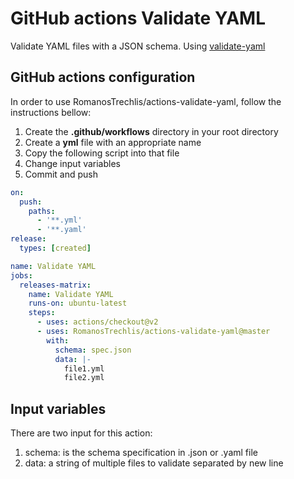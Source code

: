 # GitHub actions Validate YAML

Validate YAML files with a JSON schema. 
Using [validate-yaml](https://github.com/gerald1248/validate-yaml)

## GitHub actions configuration

In order to use RomanosTrechlis/actions-validate-yaml, follow the instructions bellow:

1. Create the **.github/workflows** directory in your root directory
2. Create a **yml** file with an appropriate name
3. Copy the following script into that file
4. Change input variables
5. Commit and push

```yml
on:
  push:
    paths:
      - '**.yml'
      - '**.yaml'
release:
  types: [created]

name: Validate YAML
jobs:
  releases-matrix:
    name: Validate YAML
    runs-on: ubuntu-latest
    steps:
      - uses: actions/checkout@v2
      - uses: RomanosTrechlis/actions-validate-yaml@master
        with:
          schema: spec.json
          data: |-
            file1.yml
            file2.yml
```

## Input variables

There are two input for this action:

1. schema: is the schema specification in .json or .yaml file
2. data: a string of multiple files to validate separated by new line

